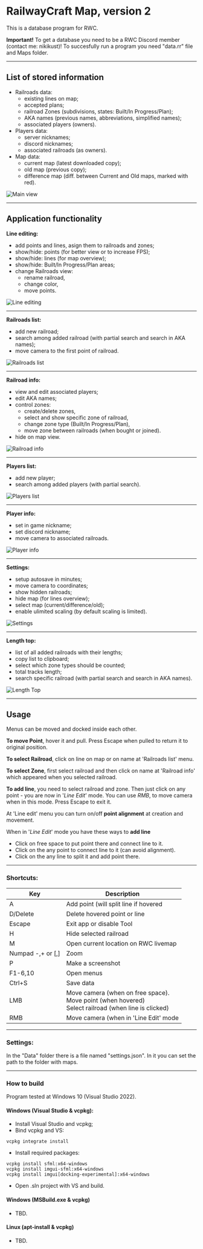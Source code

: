# RailwayCraft Map, version 2
This is a database program for RWC.

**Important!** To get a database you need to be a RWC Discord member (contact me: nikikust)!
To succesfully run a program you need "data.rr" file and Maps folder.

---

## List of stored information
- Railroads data:
    - existing lines on map;
    - accepted plans;
    - railroad Zones (subdivisions, states: Built/In Progress/Plan);
    - AKA names (previous names, abbreviations, simplified names);
    - associated players (owners).
- Players data:
    - server nicknames;
    - discord nicknames;
    - associated railroads (as owners).
- Map data:
    - current map (latest downloaded copy);
    - old map (previous copy);
    - difference map (diff. between Current and Old maps, marked with red).
    
![](https://github.com/nikikust/RWC_Map_v2/blob/main/Raw/images/main_view.png?raw=true "Main view")

---

## Application functionality
**Line editing:** 
- add points and lines, asign them to railroads and zones;
- show/hide: points (for better view or to increase FPS);
- show/hide: lines (for map overview);
- show/hide: Built/In Progress/Plan areas;
- change Railroads view:
    - rename railroad,
    - change color,
    - move points.

![](https://github.com/nikikust/RWC_Map_v2/blob/main/Raw/images/line_edit.png?raw=true "Line editing")

---

**Railroads list:**
- add new railroad;
- search among added railroad (with partial search and search in AKA names);
- move camera to the first point of railroad.

![](https://github.com/nikikust/RWC_Map_v2/blob/main/Raw/images/railroads_list.png?raw=true "Railroads list")

---

**Railroad info:**
- view and edit associated players;
- edit AKA names;
- control zones:
    - create/delete zones,
    - select and show specific zone of railroad,
    - change zone type (Built/In Progress/Plan),
    - move zone between railroads (when bought or joined).
- hide on map view.

![](https://github.com/nikikust/RWC_Map_v2/blob/main/Raw/images/railroad_info.png?raw=true "Railroad info")

---

**Players list:**
- add new player;
- search among added players (with partial search).

![](https://github.com/nikikust/RWC_Map_v2/blob/main/Raw/images/players_list.png?raw=true "Players list")

---

**Player info:**
- set in game nickname;
- set discord nickname;
- move camera to associated railroads.

![](https://github.com/nikikust/RWC_Map_v2/blob/main/Raw/images/player_info.png?raw=true "Player info")

---

**Settings:**
- setup autosave in minutes;
- move camera to coordinates;
- show hidden railroads;
- hide map (for lines overview);
- select map (current/difference/old);
- enable ulimited scaling (by default scaling is limited).

![](https://github.com/nikikust/RWC_Map_v2/blob/main/Raw/images/settings.png?raw=true "Settings")

---

**Length top:**
- list of all added railroads with their lengths;
- copy list to clipboard;
- select which zone types should be counted;
- total tracks length;
- search specific railroad (with partial search and search in AKA names).

![](https://github.com/nikikust/RWC_Map_v2/blob/main/Raw/images/length_top.png?raw=true "Length Top")

---

## Usage

Menus can be moved and docked inside each other.

**To move Point**, hover it and pull. Press Escape when pulled to return it to original position.

**To select Railroad**, click on line on map or on name at 'Railroads list' menu.

**To select Zone**, first select railroad and then click on name at 'Railroad info' which appeared when you selected railroad.

**To add line**, you need to select railroad and zone. Then just click on any point - you are now in '*Line Edit*' mode. You can use *RMB*, to move camera when in this mode. Press Escape to exit it.

At 'Line edit' menu you can turn on/off **point alignment** at creation and movement.

When in '*Line Edit*' mode you have these ways to **add line**
- Click on free space to put point there and connect line to it.
- Click on the any point to connect line to it (can avoid alignment).
- Click on the any line to split it and add point there.

---

### Shortcuts:

Key               | Description                                                                                                |
---               | ---                                                                                                        |
A                 | Add point (will split line if hovered								                                       |
D/Delete          | Delete hovered point or line															                   |
Escape            | Exit app or disable Tool																                   |
H                 | Hide selected railroad																	                   |
M                 | Open current location on RWC livemap													                   |
Numpad -,+ or [,] | Zoom																					                   |
P                 | Make a screenshot																		                   |
F1-6,10           | Open menus																				                   |
Ctrl+S            | Save data																				                   |
LMB               | Move camera (when on free space).<br/>Move point (when hovered)<br/>Select railroad (when line is clicked) |
RMB               | Move camera (when in 'Line Edit' mode													                   |

---

### Settings:
In the "Data" folder there is a file named "settings.json". In it you can set the path to the folder with maps.

---

### How to build

Program tested at Windows 10 (Visual Studio 2022).

#### Windows (Visual Studio & vcpkg):
- Install Visual Studio and vcpkg;
- Bind vcpkg and VS:
```
vcpkg integrate install
```
- Install required packages:<br/>
```
vcpkg install sfml:x64-windows
vcpkg install imgui-sfml:x64-windows
vcpkg install imgui[docking-experimental]:x64-windows
```
- Open .sln project with VS and build.

#### Windows (MSBuild.exe & vcpkg)
- TBD.

#### Linux (apt-install & vcpkg)
- TBD.
